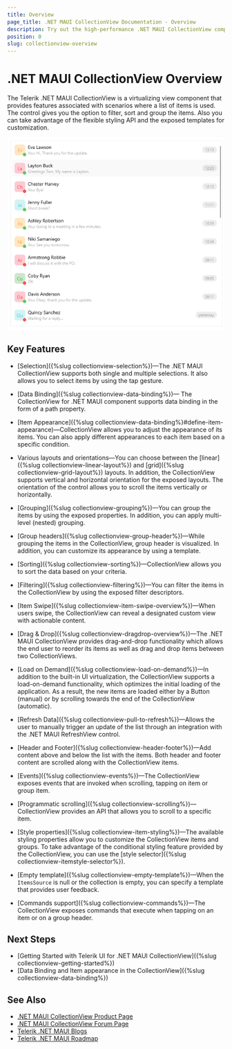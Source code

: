 ```yaml
---
title: Overview
page_title: .NET MAUI CollectionView Documentation - Overview
description: Try out the high-performance .NET MAUI CollectionView component featuring data binding, filtering, sorting, grouping, and much more.
position: 0
slug: collectionview-overview
---
```


# .NET MAUI CollectionView Overview

The Telerik .NET MAUI CollectionView is a virtualizing view component that provides features associated with scenarios where a list of items is used. The control gives you the option to filter, sort and group the items. Also you can take advantage of the flexible styling API and the exposed templates for customization. 

![.NET MAUI CollectionView Overview](images/collectionview-overview.png "Telerik .NET MAUI CollectionView")

## Key Features

* [Selection]({%slug collectionview-selection%})&mdash;The .NET MAUI CollectionView supports both single and multiple selections. It also allows you to select items by using the tap gesture.

* [Data Binding]({%slug collectionview-data-binding%})&mdash; The CollectionView for .NET MAUI component supports data binding in the form of a path property.

* [Item Appearance]({%slug collectionview-data-binding%}#define-item-appearance)&mdash;CollectionView allows you to adjust the appearance of its items. You can also apply different appearances to each item based on a specific condition.

* Various layouts and orientations&mdash;You can choose between the [linear]({%slug collectionview-linear-layout%}) and [grid]({%slug collectionview-grid-layout%}) layouts. In addition, the CollectionView supports vertical and horizontal orientation for the exposed layouts. The orientation of the control allows you to scroll the items vertically or horizontally.

* [Grouping]({%slug collectionview-grouping%})&mdash;You can group the items by using the exposed properties. In addition, you can apply multi-level (nested) grouping.

* [Group headers]({%slug collectionview-group-header%})&mdash;While grouping the items in the CollectionView, group header is visualized. In addition, you can customize its appearance by using a template.

* [Sorting]({%slug collectionview-sorting%})&mdash;CollectionView allows you to sort the data based on your criteria.

* [Filtering]({%slug collectionview-filtering%})&mdash;You can filter the items in the CollectionView by using the exposed filter descriptors.

* [Item Swipe]({%slug collectionview-item-swipe-overview%})&mdash;When users swipe, the CollectionView can reveal a designated custom view with actionable content.

* [Drag &amp; Drop]({%slug collectionview-dragdrop-overview%})&mdash;The .NET MAUI CollectionView provides drag-and-drop functionality which allows the end user to reorder its items as well as drag and drop items between two CollectionViews.

* [Load on Demand]({%slug collectionview-load-on-demand%})&mdash;In addition to the built-in UI virtualization, the CollectionView supports a load-on-demand functionality, which optimizes the initial loading of the application. As a result, the new items are loaded either by a Button (manual) or by scrolling towards the end of the CollectionView (automatic).

* [Refresh Data]({%slug collectionview-pull-to-refresh%})&mdash;Allows the user to manually trigger an update of the list through an integration with the .NET MAUI RefreshView control.

* [Header and Footer]({%slug collectionview-header-footer%})&mdash;Add content above and below the list with the items. Both header and footer content are scrolled along with the CollectionView items.

* [Events]({%slug collectionview-events%})&mdash;The CollectionView exposes events that are invoked when scrolling, tapping on item or group item.

* [Programmatic scrolling]({%slug collectionview-scrolling%})&mdash;CollectionView provides an API that allows you to scroll to a specific item.

* [Style properties]({%slug collectionview-item-styling%})&mdash;The available styling properties allow you to customize the CollectionView items and groups. To take advantage of the conditional styling feature provided by the CollectionView, you can use the [style selector]({%slug collectionview-itemstyle-selector%}).

* [Empty template]({%slug collectionview-empty-template%})&mdash;When the `ItemsSource` is null or the collection is empty, you can specify a template that provides user feedback.

* [Commands support]({%slug collectionview-commands%})&mdash;The CollectionView exposes commands that execute when tapping on an item or on a group header.

## Next Steps

- [Getting Started with Telerik UI for .NET MAUI CollectionView]({%slug collectionview-getting-started%})
- [Data Binding and Item appearance in the CollectionView]({%slug collectionview-data-binding%})

## See Also

- [.NET MAUI CollectionView Product Page](https://www.telerik.com/maui-ui/collectionview)
- [.NET MAUI CollectionView Forum Page](https://www.telerik.com/forums/maui?tagId=1829)
- [Telerik .NET MAUI Blogs](https://www.telerik.com/blogs/mobile-net-maui)
- [Telerik .NET MAUI Roadmap](https://www.telerik.com/support/whats-new/maui-ui/roadmap)
